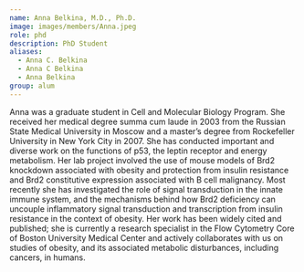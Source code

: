 ```yaml
---
name: Anna Belkina, M.D., Ph.D.
image: images/members/Anna.jpeg
role: phd
description: PhD Student
aliases:
  - Anna C. Belkina
  - Anna C Belkina
  - Anna Belkina
group: alum
---
```


Anna was a graduate student in Cell and Molecular Biology Program. She received her medical degree summa cum laude in 2003 from the Russian State Medical University in Moscow and a master’s degree from Rockefeller University in New York City in 2007. She has conducted important and diverse work on the functions of p53, the leptin receptor and energy metabolism. Her lab project involved the use of mouse models of Brd2 knockdown associated with obesity and protection from insulin resistance and Brd2 constitutive expression associated with B cell malignancy. Most recently she has investigated the role of signal transduction in the innate immune system, and the mechanisms behind how Brd2 deficiency can uncouple inflammatory signal transduction and transcription from insulin resistance in the context of obesity. Her work has been widely cited and published; she is currently a research specialist in the Flow Cytometry Core of Boston University Medical Center and actively collaborates with us on studies of obesity, and its associated metabolic disturbances, including cancers, in humans.
